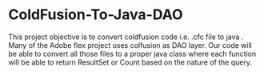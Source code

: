 # ColdFusion-To-Java-DAO
This project objective is to convert coldfusion code i.e. .cfc file to java . Many of the Adobe flex project uses colfusion as DAO layer. Our code will be able to convert all those files to a proper java class where each function will be able to return ResultSet or Count based on the nature of the query.
